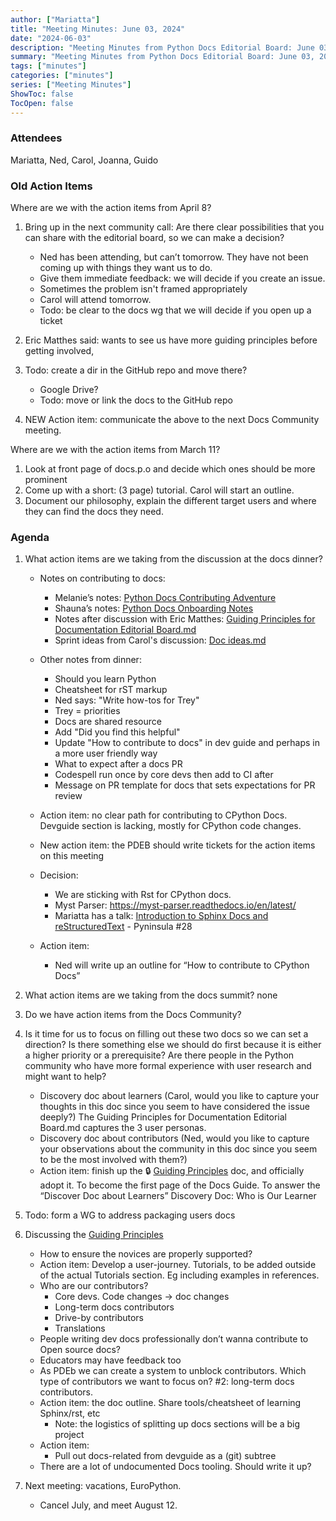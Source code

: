 ```yaml
---
author: ["Mariatta"]
title: "Meeting Minutes: June 03, 2024"
date: "2024-06-03"
description: "Meeting Minutes from Python Docs Editorial Board: June 03, 2024."
summary: "Meeting Minutes from Python Docs Editorial Board: June 03, 2024."
tags: ["minutes"]
categories: ["minutes"]
series: ["Meeting Minutes"]
ShowToc: false
TocOpen: false
---
```



### Attendees

Mariatta, Ned, Carol, Joanna, Guido


### Old Action Items

Where are we with the action items from April 8?

1. Bring up in the next community call: Are there clear possibilities that you can share with the editorial board, so we can make a decision?
    - Ned has been attending, but can’t tomorrow. They have not been coming up with things they want us to do.
    - Give them immediate feedback: we will decide if you create an issue.
    - Sometimes the problem isn't framed appropriately
    - Carol will attend tomorrow. 
    - Todo: be clear to the docs wg that we will decide if you open up a ticket

2. Eric Matthes said: wants to see us have more guiding principles before getting involved,

3. Todo: create a dir in the GitHub repo and move there?
   - Google Drive? 
   - Todo: move or link the docs to the GitHub repo
   
4. NEW Action item: communicate the above to the next Docs Community meeting.

Where are we with the action items from March 11?
1. Look at front page of docs.p.o and decide which ones should be more prominent
2. Come up with a short: (3 page) tutorial. Carol will start an outline. 
3. Document our philosophy, explain the different target users and where they can find the docs they need.


### Agenda

1. What action items are we taking from the discussion at the docs dinner?
   * Notes on contributing to docs:
     - Melanie’s notes: [Python Docs Contributing Adventure](https://docs.google.com/document/d/11zxisx5XfYOsrDOn4qd-XUSpDltIOi35qiOO9fDLfnI/edit#heading=h.1hkck4lqac8)
     - Shauna’s notes: [Python Docs Onboarding Notes](https://docs.google.com/document/d/1icjPpmEUH0BRPDwl7oXLkpasvwZoS5io2LyTEhblku0/edit)
     - Notes after discussion with Eric Matthes: [Guiding Principles for Documentation Editorial Board.md](https://drive.google.com/file/d/1elKNdRPTIoNe6EZ4TbS9aquM-RaNDgmc/view?usp=drive_link)
     - Sprint ideas from Carol's discussion: [Doc ideas.md](https://drive.google.com/file/d/17uGzCmFnUDBYGwsR9xmzEOGi4fOOSnOj/view?usp=drive_link)

   * Other notes from dinner: 
     - Should you learn Python
     - Cheatsheet for rST markup
     - Ned says: "Write how-tos for Trey"
     - Trey = priorities
     - Docs are shared resource
     - Add "Did you find this helpful"
     - Update "How to contribute to docs" in dev guide and perhaps in a more user friendly way
     - What to expect after a docs PR
     - Codespell run once by core devs then add to CI after
     - Message on PR template for docs that sets expectations for PR review
   
   * Action item: no clear path for contributing to CPython Docs. Devguide section is lacking, mostly for CPython code changes. 
   * New action item: the PDEB should write tickets for the action items on this meeting
   * Decision:
     - We are sticking with Rst for CPython docs.
     - Myst Parser: https://myst-parser.readthedocs.io/en/latest/
     - Mariatta has a talk: [Introduction to Sphinx Docs and reStructuredText](https://www.youtube.com/watch?v=v4eoYpCON_c) - Pyninsula #28
   * Action item:
     - Ned will write up an outline for “How to contribute to CPython Docs”

2. What action items are we taking from the docs summit?
   none

3. Do we have action items from the Docs Community?
   

4. Is it time for us to focus on filling out these two docs so we can set a direction? Is there something else we should do first because it is either a higher priority or a prerequisite? Are there people in the Python community who have more formal experience with user research and might want to help?
   * Discovery doc about learners (Carol, would you like to capture your thoughts in this doc since you seem to have considered the issue deeply?) The Guiding Principles for Documentation Editorial Board.md captures the 3 user personas.
   * Discovery doc about contributors (Ned, would you like to capture your observations about the community in this doc since you seem to be the most involved with them?)
   * Action item: finish up the 🔒 [Guiding Principles](https://docs.google.com/document/d/1ILusuBaAoxUzm1NDOuiS3sZYePDVB5YcY7RoLkXyfI0/edit?usp=sharing) doc, and officially adopt it. To become the first page of the Docs Guide. To answer the “Discover Doc about Learners” Discovery Doc: Who is Our Learner

5. Todo: form a WG to address packaging users docs

6. Discussing the [Guiding Principles](https://drive.google.com/file/d/1elKNdRPTIoNe6EZ4TbS9aquM-RaNDgmc/view?usp=sharing)
   * How to ensure the novices are properly supported? 
   * Action item: Develop a user-journey. Tutorials, to be added outside of the actual Tutorials section. Eg including examples in references.
   * Who are our contributors?
     - Core devs. Code changes -> doc changes
     - Long-term docs contributors
     - Drive-by contributors
     - Translations
   * People writing dev docs professionally don’t wanna contribute to Open source docs?
   * Educators may have feedback too
   * As PDEb we can create a system to unblock contributors. Which type of contributors we want to focus on? #2: long-term docs contributors.
   * Action item: the doc outline. Share tools/cheatsheet of learning Sphinx/rst, etc
     - Note:  the logistics of splitting up docs sections will be a big project
   * Action item:
     - Pull out docs-related from devguide as a (git) subtree
   * There are a lot of undocumented Docs tooling. Should write it up?

7. Next meeting: vacations, EuroPython.
   * Cancel July, and meet August 12.
